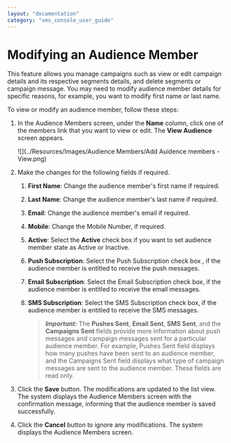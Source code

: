 ```yaml
---
layout: "documentation"
category: "vms_console_user_guide"
---
```

                             

Modifying an Audience Member
============================

This feature allows you manage campaigns such as view or edit campaign details and its respective segments details, and delete segments or campaign message. You may need to modify audience member details for specific reasons, for example, you want to modify first name or last name.

To view or modify an audience member, follow these steps:

1.  In the Audience Members screen, under the **Name** column, click one of the members link that you want to view or edit. The **View Audience** screen appears.
    
      
    ![](../Resources/Images/Audience Members/Add Auidence members -View.png)
    
2.  Make the changes for the following fields if required.
    1.  **First Name**: Change the audience member's first name if required.
    2.  **Last Name**: Change the audience member's last name if required.
    3.  **Email**: Change the audience member's email if required.
    4.  **Mobile**: Change the Mobile Number, if required.
    5.  **Active**: Select the **Active** check box if you want to set audience member state as Active or Inactive.
    6.  **Push Subscription**: Select the Push Subscription check box , if the audience member is entitled to receive the push messages.
    7.  **Email Subscription**: Select the Email Subscription check box, if the audience member is entitled to receive the email messages.
    8.  **SMS Subscription**: Select the SMS Subscription check box, if the audience member is entitled to receive the SMS messages.
        
        > **_Important:_** The **Pushes Sent**, **Email Sent**, **SMS Sent**, and the **Campaigns Sent** fields provide more information about push messages and campaign messages sent for a particular audience member. For example, Pushes Sent field displays how many pushes have been sent to an audience member, and the Campaigns Sent field displays what type of campaign messages are sent to the audience member. These fields are read only.
        
3.  Click the **Save** button. The modifications are updated to the list view. The system displays the Audience Members screen with the confirmation message, informing that the audience member is saved successfully.
4.  Click the **Cancel** button to ignore any modifications. The system displays the Audience Members screen.
